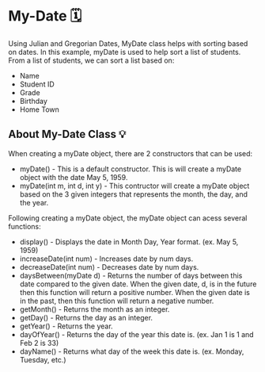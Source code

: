 # My-Date 🗓️
Using Julian and Gregorian Dates, MyDate class helps with sorting based on dates. In this example, myDate is used to help sort a list of students. From a list of students, we can sort a list based on:
- Name
- Student ID
- Grade
- Birthday
- Home Town

## About My-Date Class 💡
When creating a myDate object, there are 2 constructors that can be used:
- myDate() - This is a default constructor. This is will create a myDate object with the date May 5, 1959.
- myDate(int m, int d, int y) - This contructor will create a myDate object based on the 3 given integers that represents the month, the day, and the year.

Following creating a myDate object, the myDate object can acess several functions:
- display() - Displays the date in Month Day, Year format. (ex. May 5, 1959)
- increaseDate(int num) - Increases date by num days.
- decreaseDate(int num) - Decreases date by num days.
- daysBetween(myDate d) - Returns the number of days between this date compared to the given date. When the given date, d, is in the future then this function will return a positive number. When the given date is in the past, then this function will return a negative number. 
- getMonth() - Returns the month as an integer.
- getDay() - Returns the day as an integer.
- getYear() - Returns the year.
- dayOfYear() - Returns the day of the year this date is. (ex. Jan 1 is 1 and Feb 2 is 33)
- dayName() - Returns what day of the week this date is. (ex. Monday, Tuesday, etc.)
